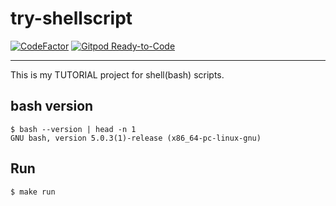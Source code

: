# try-shellscript

[![CodeFactor](https://www.codefactor.io/repository/github/devlights/try-shellscript/badge)](https://www.codefactor.io/repository/github/devlights/try-shellscript)
[![Gitpod Ready-to-Code](https://img.shields.io/badge/Gitpod-Ready--to--Code-blue?logo=gitpod)](https://gitpod.io/#https://github.com/devlights/try-shellscript) 

---

This is my TUTORIAL project for shell(bash) scripts.

## bash version

```shell
$ bash --version | head -n 1
GNU bash, version 5.0.3(1)-release (x86_64-pc-linux-gnu)
```

## Run

```shell
$ make run
```
